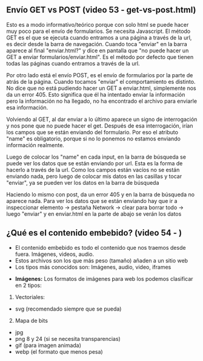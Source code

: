 ## Envío GET vs POST (video 53 - get-vs-post.html)
Esto es a modo informativo/teórico porque con solo html se puede hacer muy poco para el envío de formularios. Se necesita Javascript.
El método GET es el que se ejecuta cuando entramos a una página a través de la url, es decir desde la barra de navegación. Cuando toca "enviar" en la barra aparece al final "enviar.html?" y dice en pantalla que "no puede hacer un GET a enviar formularios/enviar.html". Es el método por defecto que tienen todas las páginas cuando entramos a través de la url.
    
Por otro lado está el envío POST, es el envío de formularios por la parte de atrás de la página. Cuando tocamos "enviar" el comportamiento es distinto. No dice que no está pudiendo hacer un GET a enviar.html, simplemente nos da un error 405. Esto significa que él ha intentado enviar la información pero la información no ha llegado, no ha encontrado el archivo para enviarle esa información.
    
Volviendo al GET, al dar enviar a lo último aparece un signo de interrogación y nos pone que no puede hacer el get. Después de esa interrogación, irían los campos que se están enviando del formulario. Por eso el atributo "name" es obligatorio, porque si no lo ponemos no estamos enviando información realmente.

Luego de colocar los "name" en cada input, en la barra de búsqueda se puede ver los datos que se están enviando por url. Esta es la forma de hacerlo a través de la url. Como los campos están vacíos no se están enviando nada, pero luego de colocar mis datos en las casillas y tocar "enviar", ya se pueden ver los datos en la barra de búsqueda

Haciendo lo mismo con post, da un error 405 y en la barra de búsqueda no aparece nada. Para ver los datos que se están enviando hay que ir a inspeccionar elemento -> pestaña Network -> clear para borrar todo -> luego "enviar" y en enviar.html en la parte de abajo se verán los datos

## ¿Qué es el contenido embebido? (video 54 - )
- El contenido embebido es todo el contenido que nos traemos desde fuera. Imágenes, videos, audio.
- Estos archivos son los que más peso (tamaño) añaden a un sitio web
- Los tipos más conocidos son: Imágenes, audio, video, iframes

* **Imágenes:** Los formatos de imágenes para web los podemos clasificar en 2 tipos:
 1. Vectoriales:
 - svg (recomendado siempre que se pueda)
 2. Mapa de bits
 - jpg
 - png 8 y 24 (si se necesita transparencias)
 - gif (para imagen animada)
 - webp (el formato que menos pesa) 
  
